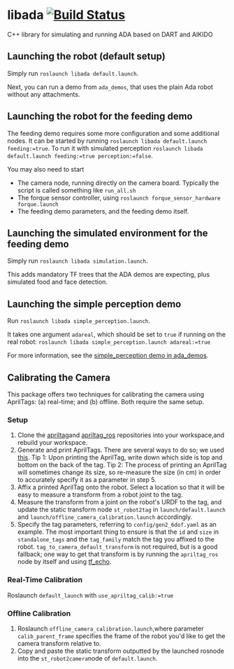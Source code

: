 # libada [![Build Status](https://github.com/personalrobotics/libada/actions/workflows/build-test.yml/badge.svg?branch=master)](https://github.com/personalrobotics/libada/actions)

C++ library for simulating and running ADA based on DART and AIKIDO

## Launching the robot (default setup)

Simply run `roslaunch libada default.launch`.

Next, you can run a demo from `ada_demos`, that uses the plain Ada robot without any attachments.

## Launching the robot for the feeding demo

The feeding demo requires some more configuration and some additional nodes.
It can be started by running `roslaunch libada default.launch feeding:=true`.
To run it with simulated perception `roslaunch libada default.launch feeding:=true perception:=false`.

You may also need to start
- The camera node, running directly on the camera board. Typically the script is called something like `run_all.sh`
- The forque sensor controller, using `roslaunch forque_sensor_hardware forque.launch`
- The feeding demo parameters, and the feeding demo itself.

## Launching the simulated environment for the feeding demo

Simply run `roslaunch libada simulation.launch`.

This adds mandatory TF trees that the ADA demos are expecting, plus simulated food and face detection.

## Launching the simple perception demo

Run `roslaunch libada simple_perception.launch`.

It takes one argument `adareal`, which should be set to `true` if running on the real robot:
`roslaunch libada simple_perception.launch adareal:=true`

For more information, see the [simple_perception demo in ada_demos](https://github.com/personalrobotics/ada_demos/tree/master/simple_perception).

## Calibrating the Camera
This package offers two techniques for calibrating the camera using AprilTags: (a) real-time; and (b) offline. Both require the same setup.

### Setup
1. Clone the [apriltag](https://github.com/AprilRobotics/apriltag)and [apriltag_ros](https://github.com/AprilRobotics/apriltag_ros) repositories into your workspace,and rebuild your workspace.
2. Generate and print AprilTags. There are several ways to do so; we used [this](https://berndpfrommer.github.io/tagslam_web/making_tags/). Tip 1: Upon printing the AprilTag, write down which side is top and bottom on the back of the tag. Tip 2: The process of printing an AprilTag will sometimes change its size, so re-measure the size (in cm) in order to accurately specify it as a parameter in step 5.
3. Affix a printed AprilTag onto the robot. Select a location so that it will be easy to measure a transform from a robot joint to the tag.
4. Measure the transform from a joint on the robot's URDF to the tag, and update the static transform node `st_robot2tag` in `launch/default.launch` and `launch/offline_camera_calibration.launch` accordingly.
5. Specify the tag parameters, referring to `config/gen2_6dof.yaml` as an example. The most important thing to ensure is that the `id` and `size` in `standalone_tags` and the `tag_family` match the tag you affixed to the robot. `tag_to_camera_default_transform` is not required, but is a good fallback; one way to get that transform is by running the `apriltag_ros` node by itself and using [tf_echo](http://wiki.ros.org/tf#tf_echo).

### Real-Time Calibration
Roslaunch `default_launch` with `use_apriltag_calib:=true`

### Offline Calibration
1. Roslaunch `offline_camera_calibration.launch`,where parameter `calib_parent_frame` specifies the frame of the robot you'd like to get the camera transform relative to.
2. Copy and paste the static transform outputted by the launched rosnode into the `st_robot2camera`node of `default.launch`.

